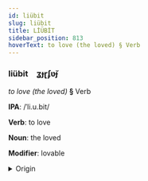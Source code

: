 ```yaml
---
id: liübit
slug: liübit
title: LİÜBİT
sidebar_position: 813
hoverText: to love (the loved) § Verb
---
```


### liübit&emsp;<span kind="abugida">ʓɟɽʄʋ̆ɟ</span>

*to love (the loved)* **§** Verb

**IPA**: /ˈli.u.bit/

**Verb**: to love

**Noun**: the loved

**Modifier**: lovable

<details>
    <summary>Origin</summary>
    Slovak ľúbiť [ˈʎuːbic]<br/>
    <em>Balto-Slavic Language Family</em>
</details>